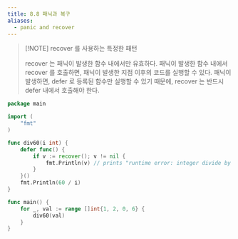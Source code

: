 ```yaml
---
title: 8.8 패닉과 복구
aliases:
  - panic and recover
---
```


> [!NOTE] recover 를 사용하는 특정한 패턴
> 
> recover 는 패닉이 발생한 함수 내에서만 유효하다.
> 패닉이 발생한 함수 내에서 recover 를 호출하면, 패닉이 발생한 지점 이후의 코드를 실행할 수 있다.
> 패닉이 발생하면, defer 로 등록된 함수만 실행할 수 있기 때문에,
> recover 는 반드시 defer 내에서 호출해야 한다.
 

```go
package main

import (
	"fmt"
)

func div60(i int) {
	defer func() {
		if v := recover(); v != nil {
			fmt.Println(v) // prints "runtime error: integer divide by zero"
		}
	}()
	fmt.Println(60 / i)
}

func main() {
	for _, val := range []int{1, 2, 0, 6} {
		div60(val)
	}
}

``` 
